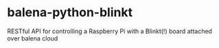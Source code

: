 # balena-python-blinkt

RESTful API for controlling a Raspberry Pi with a Blinkt(!) board attached over balena cloud
